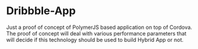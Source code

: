 # Dribbble-App
Just a proof of concept of PolymerJS based application on top of Cordova. The proof of concept will deal with various performance parameters that will decide if this technology should be used to build Hybrid App or not.
